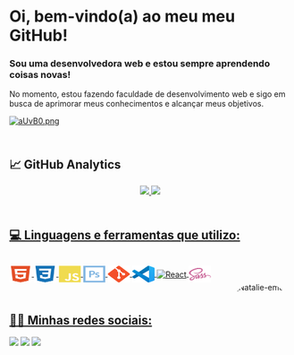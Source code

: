 # Oi, bem-vindo(a) ao meu meu GitHub!

### Sou uma desenvolvedora web e estou sempre aprendendo coisas novas!

No momento, estou fazendo faculdade de desenvolvimento web e sigo em busca de aprimorar meus conhecimentos e alcançar meus objetivos.

<a href="https://www.behance.net/nataliegc" target="_blank"><img src="https://imgtr.ee/images/2023/05/03/aUvB0.png" alt="aUvB0.png" border="0" /></a>

## <br /> 📈 GitHub Analytics

<div style"display: inline_block" align="center">
  <a href="https://github.com/nataliegcabral">
  <img height="160em" src="https://readme-stats.clckblog.space/api?username=nataliegcabral&show_icons=true&theme=aura&include_all_commits=true&count_private=true"/>
  <img height="160em" src="https://readme-stats.clckblog.space/api/top-langs/?username=nataliegcabral&layout=compact&langs_count=7&theme=aura"/>
</div>


## <br /> 💻 Linguagens e ferramentas que utilizo:

<div style="display: inline_block" ><br>
  <img align="center" alt="HTML" height="30" width="40" src="https://raw.githubusercontent.com/devicons/devicon/master/icons/html5/html5-plain.svg">
  <img align="center" alt="CSS" height="30" width="40" src="https://raw.githubusercontent.com/devicons/devicon/master/icons/css3/css3-plain.svg">
  <img align="center" alt="Js" height="30" width="40" src="https://raw.githubusercontent.com/devicons/devicon/master/icons/javascript/javascript-plain.svg">
  <img align="center" alt="Photoshop" height="30" width="40" src="https://raw.githubusercontent.com/devicons/devicon/master/icons/photoshop/photoshop-line.svg">
  <img align="center" alt="Git" height="30" width="40" src="https://raw.githubusercontent.com/devicons/devicon/master/icons/git/git-plain.svg">
  <img align="center" alt="VSCode" height="30" width="40" src="https://raw.githubusercontent.com/devicons/devicon/master/icons/vscode/vscode-original.svg">
  <img align="center" alt="React" height="30" width="40" src="https://cdn.jsdelivr.net/gh/devicons/devicon/icons/react/react-original.svg" />
  <img align="center" alt="Sass" height="30" width="40" src="https://raw.githubusercontent.com/devicons/devicon/1119b9f84c0290e0f0b38982099a2bd027a48bf1/icons/sass/sass-original.svg" />
  
</div>


<div style="display: inline_block">
  <img align="right" alt="Natalie-emote" height="200" style="border-radius:50px;" src="https://cdn.discordapp.com/attachments/681327728267493396/1040475140259057704/tatalo.png?width=676&height=676">
</div>


## <br /> 🙋‍♀️ Minhas redes sociais:

<a href="https://www.linkedin.com/in/nataliegc/" target="_blank"><img src="https://img.shields.io/badge/-LinkedIn-%230077B5?style=for-the-badge&logo=linkedin&logoColor=white"></a> 
<a href="https://www.behance.net/nataliegc/" target="_blank"><img src="https://img.shields.io/badge/Behance-0054F7?style=for-the-badge&logo=behance&logoColor=white"></a> 
<a href="https://www.instagram.com/nataliegcabral/" target="_blank"><img src="https://img.shields.io/badge/-Instagram-%23E4405F?style=for-the-badge&logo=instagram&logoColor=white"></a> 


